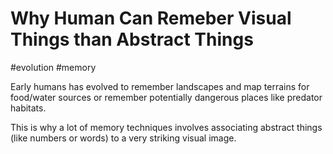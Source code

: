 # Why Human Can Remeber Visual Things than Abstract Things

#evolution #memory

Early humans has evolved to remember landscapes and map terrains for food/water sources or remember potentially dangerous places like predator habitats.

This is why a lot of memory techniques involves associating abstract things (like numbers or words) to a very striking visual image.
